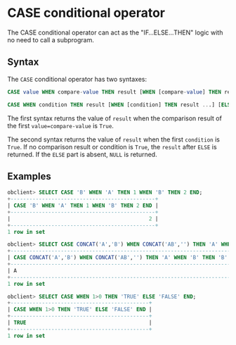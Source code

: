 # CASE conditional operator

The CASE conditional operator can act as the "IF…ELSE…THEN" logic with no need to call a subprogram.

## Syntax

The `CASE` conditional operator has two syntaxes:

```sql
CASE value WHEN compare-value THEN result [WHEN [compare-value] THEN result ...] [ELSE result] END

CASE WHEN condition THEN result [WHEN [condition] THEN result ...] [ELSE result] END
```

The first syntax returns the value of `result` when the comparison result of the first `value=compare-value` is `True`.

The second syntax returns the value of `result` when the first `condition` is `True`. If no comparison result or condition is `True`, the `result` after `ELSE` is returned. If the `ELSE` part is absent, `NULL` is returned.

## Examples

```sql
obclient> SELECT CASE 'B' WHEN 'A' THEN 1 WHEN 'B' THEN 2 END;
+----------------------------------------------+
| CASE 'B' WHEN 'A' THEN 1 WHEN 'B' THEN 2 END |
+----------------------------------------------+
|                                            2 |
+----------------------------------------------+
1 row in set

obclient> SELECT CASE CONCAT('A','B') WHEN CONCAT('AB','') THEN 'A' WHEN 'B' THEN 'B' END;
+--------------------------------------------------------------------------+
| CASE CONCAT('A','B') WHEN CONCAT('AB','') THEN 'A' WHEN 'B' THEN 'B' END |
+--------------------------------------------------------------------------+
| A                                                                        |
+--------------------------------------------------------------------------+
1 row in set

obclient> SELECT CASE WHEN 1>0 THEN 'TRUE' ELSE 'FALSE' END;
+--------------------------------------------+
| CASE WHEN 1>0 THEN 'TRUE' ELSE 'FALSE' END |
+--------------------------------------------+
| TRUE                                       |
+--------------------------------------------+
1 row in set
```

